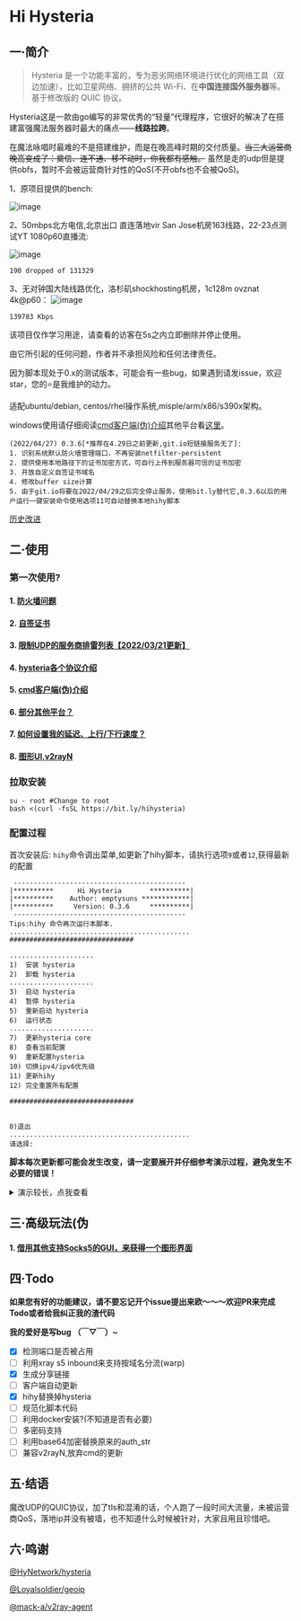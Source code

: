 # Hi Hysteria

## 一·简介
> Hysteria 是一个功能丰富的，专为恶劣网络环境进行优化的网络工具（双边加速），比如卫星网络、拥挤的公共 Wi-Fi、在**中国连接国外服务器**等。 基于修改版的 QUIC 协议。

Hysteria这是一款由go编写的非常优秀的“轻量”代理程序，它很好的解决了在搭建富强魔法服务器时最大的痛点——**线路拉跨**。

在魔法咏唱时最难的不是搭建维护，而是在晚高峰时期的交付质量。~~当三大运营商晚高变成了：奠信、连不通、移不动时，你我都有感触。~~ 虽然是走的udp但是提供obfs，暂时不会被运营商针对性的QoS(不开obfs也不会被QoS)。

1、原项目提供的bench:

![image](https://raw.githubusercontent.com/HyNetwork/hysteria/master/docs/bench/bench.png)

2、50mbps北方电信,北京出口 直连落地vir San Jose机房163线路，22-23点测试YT 1080p60直播流:

![image](https://raw.githubusercontent.com/emptysuns/Hi_Hysteria/main/imgs/speed.png)

```
190 dropped of 131329
```

3、无对钟国大陆线路优化，洛杉矶shockhosting机房，1c128m ovznat 4k@p60：
![image](https://raw.githubusercontent.com/emptysuns/Hi_Hysteria/main/imgs/yt.jpg)
```
139783 Kbps
```
该项目仅作学习用途，请查看的访客在5s之内立即删除并停止使用。

由它所引起的任何问题，作者并不承担风险和任何法律责任。

因为脚本现处于0.x的测试版本，可能会有一些bug，如果遇到请发issue，欢迎star，您的⭐是我维护的动力。

适配ubuntu/debian, centos/rhel操作系统,misple/arm/x86/s390x架构。

windows使用请仔细阅读[cmd客户端(伪)介绍](https://github.com/emptysuns/Hi_Hysteria/blob/main/md/cmd.md)其他平台看[这里](https://github.com/emptysuns/Hi_Hysteria/blob/main/md/others.md)。


```
(2022/04/27) 0.3.6[*推荐在4.29日之前更新,git.io短链接服务无了]:
1. 识别系统默认防火墙管理端口，不再安装netfilter-persistent
2. 提供使用本地路径下的证书加密方式，可自行上传到服务器可信的证书加密
3. 开放自定义自签证书域名
4. 修改buffer size计算
5. 由于git.io将要在2022/04/29之后完全停止服务，使用bit.ly替代它,0.3.6以后的用户运行一键安装命令使用选项11可自动替换本地hihy脚本
```
[历史改进](https://github.com/emptysuns/Hi_Hysteria/blob/main/md/log.md)

## 二·使用
### 第一次使用?

#### 1. [防火墙问题](https://github.com/emptysuns/Hi_Hysteria/blob/main/md/firewall.md)

#### 2. [自签证书](https://github.com/emptysuns/Hi_Hysteria/blob/main/md/certificate.md)


#### 3. [限制UDP的服务商排雷列表【2022/03/21更新】](https://github.com/emptysuns/Hi_Hysteria/blob/main/md/blacklist.md)

#### 4. [hysteria各个协议介绍](https://github.com/emptysuns/Hi_Hysteria/blob/main/md/protocol.md)

#### 5. [cmd客户端(伪)介绍](https://github.com/emptysuns/Hi_Hysteria/blob/main/md/cmd.md)

#### 6. [部分其他平台？](https://github.com/emptysuns/Hi_Hysteria/blob/main/md/others.md)

#### 7. [如何设置我的延迟、上行/下行速度？](https://github.com/emptysuns/Hi_Hysteria/blob/main/md/speed.md)

#### 8. [图形UI,v2rayN](https://github.com/emptysuns/Hi_Hysteria/blob/main/md/v2n.md)


### 拉取安装
```
su - root #Change to root
bash <(curl -fsSL https://bit.ly/hihysteria)
```

### 配置过程
首次安装后: `hihy`命令调出菜单,如更新了hihy脚本，请执行选项`9`或者`12`,获得最新的配置
```
 -------------------------------------------
|**********      Hi Hysteria       **********|
|**********    Author: emptysuns ************|
|**********     Version: 0.3.6     **********|
 -------------------------------------------
Tips:hihy 命令再次运行本脚本.
............................................. 
############################### 

..................... 
1)  安装 hysteria 
2)  卸载 hysteria 
..................... 
3)  启动 hysteria 
4)  暂停 hysteria 
5)  重新启动 hysteria 
6)  运行状态 
..................... 
7)  更新hysteria core 
8)  查看当前配置 
9)  重新配置hysteria 
10) 切换ipv4/ipv6优先级 
11) 更新hihy 
12) 完全重置所有配置 

############################### 


0)退出 
............................................. 
请选择:
```
**脚本每次更新都可能会发生改变，请一定要展开并仔细参考演示过程，避免发生不必要的错误！**
<details>
  <summary>演示较长，点我查看</summary>
    <pre><blockcode> 
请选择证书申请方式:

1、使用ACME申请(推荐,需打开tcp 80/443)
2、使用本地证书文件
3、自签证书

输入序号:
2
请输入证书cert文件路径(需fullchain):
/etc/cert/a.com.crt
请输入证书key文件路径:
/etc/cert/a.com.key
请输入所选证书域名:
a.com

您已选择使用本地a.com证书加密.

请输入你想要开启的端口,此端口是server端口,建议10000-65535.(默认随机)

随机端口:30506

选择协议类型:

1、udp(QUIC)
2、faketcp
3、wechat-video(回车默认)

输入序号:

传输协议:wechat-video

请输入您到此服务器的平均延迟,关系到转发速度(默认200,单位:ms):

delay:200 ms

期望速度,这是客户端的峰值速度,服务端默认不受限。Tips:脚本会自动*1.25做冗余，您期望过低或者过高会影响转发效率,请如实填写!
请输入客户端期望的下行速度:(默认50,单位:mbps):

客户端下行速度：50 mbps

请输入客户端期望的上行速度(默认10,单位:mbps):

客户端上行速度：50 mbps

请输入认证口令:

此选项不能省略,请重新输入!
请输入认证口令:
pekopeko

配置录入完成!

执行配置...
IPTABLES OPEN: udp/30506

Wait,test config...

Test success.
install.sh: line 569: 20040 Killed                  /etc/hihy/bin/appS -c /etc/hihy/conf/hihyServer.json server > /tmp/hihy_debug.info 2>&1
配置文件输出如下且已经在本目录生成(直接下载本目录生成的config.json[推荐]/自行复制粘贴到本地)

Tips:客户端默认只开启http(8888)、socks5(8889)代理!其他方式请参照hysteria文档自行修改客户端config.json
***********************************↓↓↓copy↓↓↓*******************************↓
{
"server": "a.com:30506",
"protocol": "wechat-video",
"up_mbps": 12,
"down_mbps": 62,
"http": {
"listen": "127.0.0.1:8888",
"timeout" : 300,
"disable_udp": false
},
"socks5": {
"listen": "127.0.0.1:8889",
"timeout": 300,
"disable_udp": false
},
"alpn": "h3",
"acl": "acl/routes.acl",
"mmdb": "acl/Country.mmdb",
"auth_str": "pekopeko",
"server_name": "a.com",
"insecure": false,
"recv_window_conn": 3145728,
"recv_window": 12582912,
"disable_mtu_discovery": true,
"resolver": "119.29.29.29:53",
"retry": 3,
"retry_interval": 3
}
↑***********************************↑↑↑copy↑↑↑*******************************↑

Shadowrocket/Sagernet/Passwall一键链接:
hysteria://a.com:30506?protocol=wechat-video&auth=pekopeko&peer=a.com&insecure=0&upmbps=12&downmbps=62&alpn=h3#Hys-a.com


安装完毕
root@ubuntu:~/hysteria# systemctl status hihy
● hihy.service - hysteria:Hello World!
   Loaded: loaded (/etc/systemd/system/hihy.service; enabled; vendor preset: enabled)
   Active: active (running) since Mon 2022-04-18 01:45:35 EDT; 25s ago
 Main PID: 27793 (appS)
    Tasks: 6 (limit: 1077)
   CGroup: /system.slice/hihy.service
           └─27793 /etc/hihy/bin/appS --log-level warn -c /etc/hihy/conf/hihyServer.json server

Apr 18 01:45:35 ubuntu systemd[1]: Started hysteria:Hello World!.

  </blockcode></pre>
</details>


## 三·高级玩法(伪

#### 1. [借用其他支持Socks5的GUI，来获得一个图形界面](https://github.com/emptysuns/Hi_Hysteria/blob/main/md/gui.md)


## 四·Todo

**如果您有好的功能建议，请不要忘记开个issue提出来欧～～～欢迎PR来完成Todo或者给我纠正我的渣代码**

**我的爱好是写bug （￣▽￣）~**

* [x] 检测端口是否被占用
* [ ] 利用xray s5 inbound来支持按域名分流(warp)
* [x] 生成分享链接
* [ ] 客户端自动更新
* [x] hihy替换掉hysteria
* [ ] 规范化脚本代码
* [ ] 利用docker安装?(不知道是否有必要)
* [ ] 多密码支持
* [ ] 利用base64加密替换原来的auth_str
* [ ] 兼容v2rayN,放弃cmd的更新

## 五·结语

魔改UDP的QUIC协议，加了tls和混淆的话，个人跑了一段时间大流量，未被运营商QoS，落地ip并没有被墙，也不知道什么时候被针对，大家且用且珍惜吧。


## 六·鸣谢


[@HyNetwork/hysteria](https://github.com/HyNetwork/hysteria)


[@Loyalsoldier/geoip](https://github.com/Loyalsoldier/geoip)


[@mack-a/v2ray-agent](https://github.com/mack-a/v2ray-agent)
